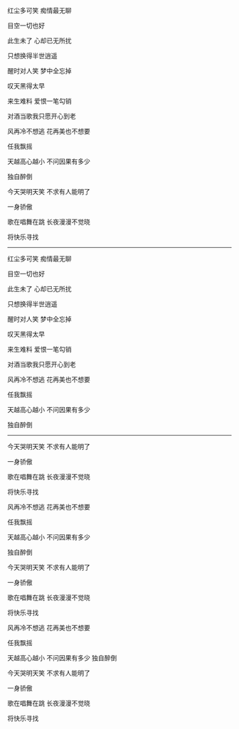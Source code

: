 红尘多可笑 痴情最无聊

目空一切也好

此生未了 心却已无所扰

只想换得半世逍遥

醒时对人笑 梦中全忘掉

叹天黑得太早

来生难料 爱恨一笔勾销

对酒当歌我只愿开心到老

风再冷不想逃 花再美也不想要

任我飘摇

天越高心越小 不问因果有多少

独自醉倒

今天哭明天笑 不求有人能明了

一身骄傲

歌在唱舞在跳 长夜漫漫不觉晓

将快乐寻找

---

红尘多可笑 痴情最无聊

目空一切也好

此生未了 心却已无所扰

只想换得半世逍遥

醒时对人笑 梦中全忘掉

叹天黑得太早

来生难料 爱恨一笔勾销

对酒当歌我只愿开心到老

风再冷不想逃 花再美也不想要

任我飘摇

天越高心越小 不问因果有多少

独自醉倒

---

今天哭明天笑 不求有人能明了

一身骄傲

歌在唱舞在跳 长夜漫漫不觉晓

将快乐寻找

风再冷不想逃 花再美也不想要

任我飘摇

天越高心越小 不问因果有多少

独自醉倒

今天哭明天笑 不求有人能明了

一身骄傲

歌在唱舞在跳 长夜漫漫不觉晓

将快乐寻找

风再冷不想逃 花再美也不想要

任我飘摇

天越高心越小 不问因果有多少
独自醉倒

今天哭明天笑 不求有人能明了

一身骄傲

歌在唱舞在跳 长夜漫漫不觉晓

将快乐寻找